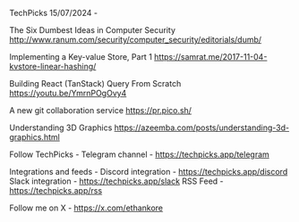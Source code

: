 TechPicks 15/07/2024 -

The Six Dumbest Ideas in Computer Security
http://www.ranum.com/security/computer_security/editorials/dumb/

Implementing a Key-value Store, Part 1
https://samrat.me/2017-11-04-kvstore-linear-hashing/

Building React (TanStack) Query From Scratch
https://youtu.be/YmrnPOgOvy4

A new git collaboration service
https://pr.pico.sh/

Understanding 3D Graphics
https://azeemba.com/posts/understanding-3d-graphics.html

Follow TechPicks -
Telegram channel - https://techpicks.app/telegram

Integrations and feeds -
Discord integration - https://techpicks.app/discord
Slack integration - https://techpicks.app/slack
RSS Feed - https://techpicks.app/rss

Follow me on X - https://x.com/ethankore